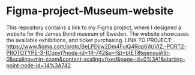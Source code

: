 # Figma-project-Museum-website

This repository contains a link to my Figma project, where I designed a website for the James Bond museum of Sweden. 
The website showcases the available exhibitions, and ticket purchasing.
LINK TO PROJECT: https://www.figma.com/proto/BeLPDjjw2Dm4FulQ4Rop6W/VIZ.-PORT2-PROTOTYPE-3-(Copy)?node-id=14-742&p=f&t=btET8tejenxuiA9i-0&scaling=min-zoom&content-scaling=fixed&page-id=0%3A1&starting-point-node-id=14%3A742 
